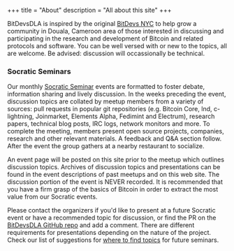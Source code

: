 +++
title = "About"
description = "All about this site"
+++

BitDevsDLA is inspired by the original [BitDevs NYC](https://bitdevs.org) to 
help grow a community in Douala, Cameroon area of those interested in discussing 
and participating in the research and development of Bitcoin and related 
protocols and software. You can be well versed with or new to the topics, all are welcome. 
Be advised: discussion will occassionally be technical.

### Socratic Seminars

Our monthly [Socratic Seminar] events are formatted to foster debate, information
sharing and lively discussion. In the weeks preceding the event, discussion
topics are collated by meetup members from a variety of sources: pull requests
in popular git repositories (e.g. Bitcoin Core, lnd, c-lightning, Joinmarket,
Elements Alpha, Fedimint and Electrum), research papers, technical blog posts, IRC logs,
network monitors and more. To complete the meeting, members present open source
projects, companies, research and other relevant materials. A feedback and Q&A
section follow. After the event the group gathers at a nearby restaurant to
socialize.

An event page will be posted on this site prior to the meetup which outlines discussion topics.
Archives of discussion topics and presentations can be found in the event
descriptions of past meetups and on this web site. The discussion portion of 
the event is NEVER recorded. It is recommended that you have a firm grasp of 
the basics of Bitcoin in order to extract the most value from our Socratic events.

Please contact the organizers if you'd like to present at a future Socratic
event or have a recommended topic for discussion, or find the PR on the 
[BitDevsDLA GitHub repo](https://github.com/BitDevsDLA/bitdevsdla.org) and add a comment. 
There are different requirements for presentations depending on the nature of the project. Check our 
list of suggestions for [where to find topics](/about/find-topics) for future seminars.

[Socratic Seminar]: https://en.wikipedia.org/wiki/Socratic_method#Socratic_seminar
